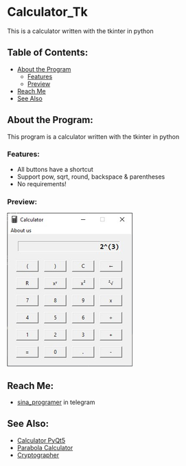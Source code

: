 # Calculator_Tk
This is a calculator written with the tkinter in python

## Table of Contents:
- [About the Program](#about-the-program)
  - [Features](#features)
  - [Preview](#preview)
- [Reach Me](#reach-me)
- [See Also](#see-also)

## About the Program:
This program is a calculator written with the tkinter in python

### Features:
- All buttons have a shortcut
- Support pow, sqrt, round, backspace & parentheses
- No requirements!

### Preview:
![preview](/Files/preview.png)

## Reach Me:
- [sina_programer](https://t.me/sina_programer) in telegram

## See Also:
- [Calculator PyQt5](https://github.com/sina-programer/Calculator_PyQt5)
- [Parabola Calculator](https://github.com/sina-programer/Parabola_Calculator)
- [Cryptographer](https://github.com/sina-programer/Cryptographer)
